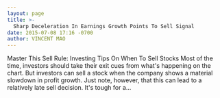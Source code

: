 ```yaml
---
layout: page
title: >-
  Sharp Deceleration In Earnings Growth Points To Sell Signal
date: 2015-07-08 17:16 -0700
author: VINCENT MAO
---
```






Master This Sell Rule: Investing Tips On When To Sell Stocks Most of the time, investors should take their exit cues from what's happening on the chart. But investors can sell a stock when the company shows a material slowdown in profit growth. Just note, however, that this can lead to a relatively late sell decision. It's tough for a…

 

